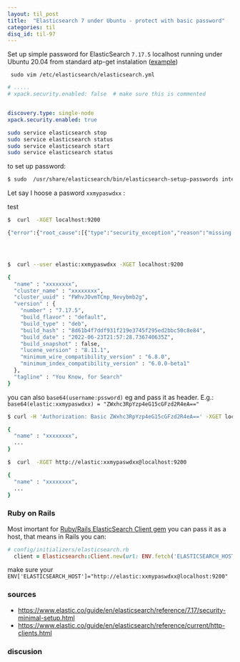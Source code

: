```yaml
---
layout: til_post
title:  "Elasticsearch 7 under Ubuntu - protect with basic password"
categories: til
disq_id: til-97
---
```


Set up simple password for ElasticSearch `7.17.5` localhost running under Ubuntu 20.04 from standard atp-get instalation ([example](https://blog.eq8.eu/article/set-up-ubuntu-1804-for-rails-developer-2019.html))

` sudo vim /etc/elasticsearch/elasticsearch.yml`

```yaml
# .....
# xpack.security.enabled: false  # make sure this is commented


discovery.type: single-node
xpack.security.enabled: true

```

```bash
sudo service elasticsearch stop 
sudo service elasticsearch status  
sudo service elasticsearch start  
sudo service elasticsearch status  
```

to set up password:

```bash
$ sudo  /usr/share/elasticsearch/bin/elasticsearch-setup-passwords interactive
```

Let say I hoose a pasword `xxmypaswdxx` :

test 

```bash
$  curl  -XGET localhost:9200

{"error":{"root_cause":[{"type":"security_exception","reason":"missing authentication credentials for REST request [/]","header":{"WWW-Authenticate":"Basic realm=\"security\" charset=\"UTF-8\""}}],"type":"security_exception","reason":"missing authentication credentials for REST request [/]","header":{"WWW-Authenticate":"Basic realm=\"security\" charset=\"UTF-8\""}},"status":401




$  curl --user elastic:xxmypaswdxx -XGET localhost:9200

{
  "name" : "xxxxxxxx",
  "cluster_name" : "xxxxxxxx",
  "cluster_uuid" : "FWhvJOvmTCmp_Nevybmb2g",
  "version" : {
    "number" : "7.17.5",
    "build_flavor" : "default",
    "build_type" : "deb",
    "build_hash" : "8d61b4f7ddf931f219e3745f295ed2bbc50c8e84",
    "build_date" : "2022-06-23T21:57:28.736740635Z",
    "build_snapshot" : false,
    "lucene_version" : "8.11.1",
    "minimum_wire_compatibility_version" : "6.8.0",
    "minimum_index_compatibility_version" : "6.0.0-beta1"
  },
  "tagline" : "You Know, for Search"
}
```

you can also `base64(username:pssword)` eg and pass it as header. E.g.: `base64(elastic:xxmypaswdxx) = "ZWxhc3RpYzp4eG15cGFzd2R4eA=="`

```bash
$ curl -H 'Authorization: Basic ZWxhc3RpYzp4eG15cGFzd2R4eA==' -XGET localhost:9200

{
  "name" : "xxxxxxxx",
  ...
}
```


```bash
$  curl  -XGET http://elastic:xxmypaswdxx@localhost:9200

{
  "name" : "xxxxxxxx",
  ...
}

```

### Ruby on Rails 

Most imortant for [Ruby/Rails ElasticSearch Client gem](https://github.com/elastic/elasticsearch-rails) you can pass it as a host, that means in Rails you can:

```ruby
# config/initializers/elasticsearch.rb
  client = Elasticsearch::Client.new(url: ENV.fetch('ELASTICSEARCH_HOST') )
```

make sure your `ENV['ELASTICSEARCH_HOST']="http://elastic:xxmypaswdxx@localhost:9200"`

### sources

* https://www.elastic.co/guide/en/elasticsearch/reference/7.17/security-minimal-setup.html
* https://www.elastic.co/guide/en/elasticsearch/reference/current/http-clients.html

### discusion